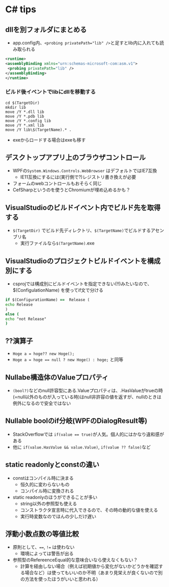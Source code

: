 # C# tips

## dllを別フォルダにまとめる

* app.config内、`<probing privatePath="lib" />`と足すとlib内に入れても読み取られる

```xml
<runtime>
<assemblyBinding xmlns="urn:schemas-microsoft-com:asm.v1">
 <probing privatePath="lib" />
</assemblyBinding>
</runtime>
```

### ビルド後イベントでlibにdllを移動する

```batch
cd $(TargetDir)
mkdir lib
move /Y *.dll lib
move /Y *.pdb lib
move /Y *.config lib
move /Y *.xml lib
move /Y lib\$(TargetName).* .
```

* exeからロードする場合はexeも移す

## デスクトップアプリ上のブラウザコントロール

* WPFの`System.Windows.Controls.WebBrowser` はデフォルトではIE7互換
  * IE11互換にするには(実行側で?)レジストリ書き換えが必要
* フォームのwebコントロールもおそらく同じ
* CefSharpというのを使うとChromiumが埋め込めるかも？

## VisualStudioのビルドイベント内でビルド先を取得する

* `$(TargetDir)` でビルド先ディレクトリ、`$(TargetName)`でビルドするアセンブリ名
  * 実行ファイルなら`$(TargetName)`.exe

## VisualStudioのプロジェクトビルドイベントを構成別にする

* csprojでは構成別にビルドイベントを指定できない(!!)みたいなので、 $(ConfigulationName) を使ってif文で分ける

```bat
if $(ConfigurationName) ==  Release (
echo Release
)
else (
echo "not Release"
)
```

## ??演算子

* `Hoge a = hoge?? new Hoge();`
* `Hoge a = hoge == null ? new Hoge() : hoge;` と同等

## Nullabe構造体のValueプロパティ

* `(bool?)`などのnull許容型にある.Valueプロパティは、.HasValueがtrueの時 (=null以外のものが入っている時)はnull非許容の値を返すが、nullのときは例外になるので安全ではない

## Nullable boolのif分岐(WPFのDialogResult等)

* StackOverflowでは `if(value == true)`が人気。個人的にはかなり違和感がある
* 他に `if(value.HasValue && value.Value)`, `if(value ?? false)`など

## static readonlyとconstの違い

* constはコンパイル時に決まる
  * 恒久的に変わらないもの
  * コンパイル時に変換される
* static readonlyのほうができることが多い
  * string以外の参照型も使える
  * コンストラクタ宣言時に代入できるので、その時の動的な値を使える
  * 実行時変数なのでほんの少しだけ遅い

## 浮動小数点数の等値比較

* 原則として、`==`, `!=` は使わない
  * 環境によっては警告が出る
* 参照型のRefereenceEqual的な意味合いなら使えなくもない？
  * 計算を経由しない場合（例えば初期値から変化がないかどうかを確認する場合など）は使ってもいいのか不明（あまり見栄えが良くないので別の方法を使ったほうがいいと思われる）
